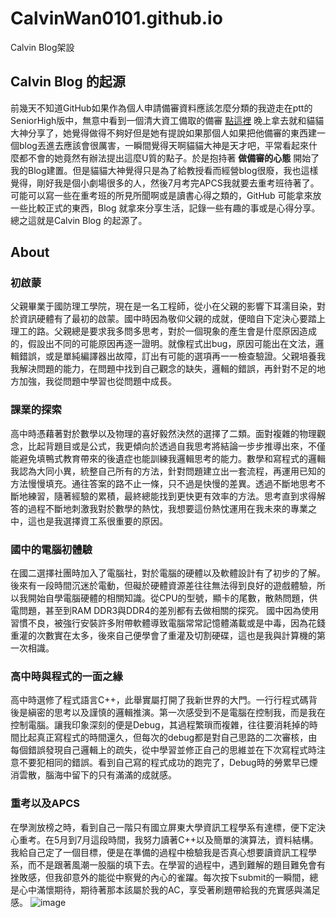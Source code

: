 # CalvinWan0101.github.io
Calvin Blog架設

 ## Calvin Blog 的起源

前幾天不知道GitHub如果作為個人申請備審資料應該怎麼分類的我遊走在ptt的SeniorHigh版中，無意中看到一個清大資工備取的備審 [點這裡](https://www.ptt.cc/bbs/SENIORHIGH/M.1557327531.A.622.html)
晚上拿去就和貓貓大神分享了，她覺得做得不夠好但是她有提說如果那個人如果把他備審的東西建一個blog丟進去應該會很厲害，一瞬間覺得天啊貓貓大神是天才吧，平常看起來什麼都不會的她竟然有辦法提出這麼U質的點子。於是抱持著 **做備審的心態** 開始了我的Blog建置。但是貓貓大神覺得只是為了給教授看而經營blog很廢，我也這樣覺得，剛好我是個小劇場很多的人，然後7月考完APCS我就要去重考班待著了。
可能可以寫一些在重考班的所見所聞啊或是讀書心得之類的，GitHub 可能拿來放一些比較正式的東西，Blog 就拿來分享生活，記錄一些有趣的事或是心得分享。
總之這就是Calvin Blog 的起源了。

## About
### 初啟蒙
父親畢業于國防理工學院，現在是一名工程師，從小在父親的影響下耳濡目染，對於資訊硬體有了最初的啟蒙。國中時因為敬仰父親的成就，便暗自下定決心要踏上理工的路。父親總是要求我多問多思考，對於一個現象的產生會是什麼原因造成的，假設出不同的可能原因再逐一證明。就像程式出bug，原因可能出在文法，邏輯錯誤，或是單純編譯器出故障，訂出有可能的選項再一一檢查驗證。父親培養我我解決問題的能力，在問題中找到自己觀念的缺失，邏輯的錯誤，再針對不足的地方加強，我從問題中學習也從問題中成長。
### 課業的探索
高中時憑藉著對於數學以及物理的喜好毅然決然的選擇了二類。面對複雜的物理觀念，比起背題目或是公式，我更傾向於透過自我思考將結論一步步推導出來，不僅能避免填鴨式教育帶來的後遺症也能訓練我邏輯思考的能力。數學和寫程式的邏輯我認為大同小異，統整自己所有的方法，針對問題建立出一套流程，再運用已知的方法慢慢填充。通往答案的路不止一條，只不過是快慢的差異。透過不斷地思考不斷地練習，隨著經驗的累積，最終總能找到更快更有效率的方法。思考直到求得解答的過程不斷地刺激我對於數學的熱忱，我想要這份熱忱運用在我未來的專業之中，這也是我選擇資工系很重要的原因。
### 國中的電腦初體驗
在國二選擇社團時加入了電腦社，對於電腦的硬體以及軟體設計有了初步的了解。後來有一段時間沉迷於電動，但礙於硬體資源差往往無法得到良好的遊戲體驗，所以我開始自學電腦硬體的相關知識。從CPU的型號，顯卡的尾數，散熱問題，供電問題，甚至到RAM DDR3與DDR4的差別都有去做相關的探究。 國中因為使用習慣不良，被強行安裝許多附帶軟體導致電腦常常記憶體滿載或是中毒，因為花錢重灌的次數實在太多，後來自己便學會了重灌及切割硬碟，這也是我與計算機的第一次相識。
### 高中時與程式的一面之緣
高中時選修了程式語言C++，此舉實屬打開了我新世界的大門。一行行程式碼背後是縝密的思考以及謹慎的邏輯推演。第一次感受到不是電腦在控制我，而是我在控制電腦。讓我印象深刻的便是Debug，其過程繁瑣而複雜，往往要消耗掉的時間比起真正寫程式的時間還久，但每次的debug都是對自己思路的二次審核，由每個錯誤發現自己邏輯上的疏失，從中學習並修正自己的思維並在下次寫程式時注意不要犯相同的錯誤。看到自己寫的程式成功的跑完了，Debug時的勞累早已煙消雲散，腦海中留下的只有滿滿的成就感。
### 重考以及APCS
在學測放榜之時，看到自己一階只有國立屏東大學資訊工程學系有達標，便下定決心重考。在5月到7月這段時間，我努力讀著C++以及簡單的演算法，資料結構。我給自己定了一個目標，便是在準備的過程中檢驗我是否真心想要讀資訊工程學系，而不是跟著風潮一股腦的填下去。在學習的過程中，遇到難解的題目難免會有挫敗感，但我卻意外的能從中察覺的內心的雀躍。每次按下submit的一瞬間，總是心中滿懷期待，期待著那本該屬於我的AC，享受著刷題帶給我的充實感與滿足感。
![image]()
